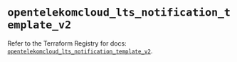 # `opentelekomcloud_lts_notification_template_v2`

Refer to the Terraform Registry for docs: [`opentelekomcloud_lts_notification_template_v2`](https://registry.terraform.io/providers/opentelekomcloud/opentelekomcloud/1.36.47/docs/resources/lts_notification_template_v2).
